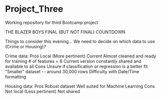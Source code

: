 # Project_Three
Working repository for third Bootcamp project

THE BLAZER BOYS FINAL (BUT NOT FINAL) COUNTDOWN

Things to consider this evening...
We need to decide on which data to use (Crime or Housing)?

Crime data:
Pros
    Local (More pertinent)
    Current
    Almost cleaned and ready for training
    # of features = 6
    Current version constantly shared and available to all 
Cons
    Unsure if classification or regression is a better fit
    "Smaller" dataset -- around 30,000 rows
    Difficulty with Date/Time formatting

Housing data:
Pros
    Robust dataset
    Well suited for Machine Learning
Cons
    Not local (Less pertinent)
    Not shared

